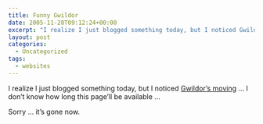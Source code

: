 ```yaml
---
title: Funny Gwildor
date: 2005-11-28T09:12:24+00:00
excerpt: "I realize I just blogged something today, but I noticed Gwildor's moving ... I don't know how long this page'll be"
layout: post
categories:
  - Uncategorized
tags:
  - websites
---
```

I realize I just blogged something today, but I noticed [Gwildor&#8217;s moving](http://gwild0r.tumblr.com/) &#8230; I don&#8217;t know how long this page&#8217;ll be available &#8230;

Sorry &#8230; it&#8217;s gone now.